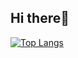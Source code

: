 ## Hi there👋
[![Top Langs](https://github-readme-stats.vercel.app/api/top-langs/?username=AstorBoy11)](https://github.com/AstorBoy11/github-readme-stats)
